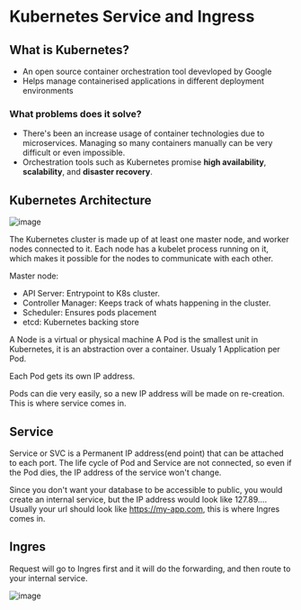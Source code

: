 # Kubernetes Service and Ingress

## What is Kubernetes?
- An open source container orchestration tool devevloped by Google
- Helps manage containerised applications in different deployment environments

### What problems does it solve?
- There's been an increase usage of container technologies due to microservices. Managing so many containers manually can be very difficult or even impossible.
- Orchestration tools such as Kubernetes promise **high availability**, **scalability**, and **disaster recovery**.

## Kubernetes Architecture 
![image](https://github.com/user-attachments/assets/76675822-ed12-437e-8791-11845f20d9c1)

The Kubernetes cluster is made up of at least one master node, and worker nodes connected to it. Each node has a kubelet process running on it, which makes it possible for the nodes to communicate with each other.

Master node:
- API Server: Entrypoint to K8s cluster.
- Controller Manager: Keeps track of whats happening in the cluster.
- Scheduler: Ensures pods placement
- etcd: Kubernetes backing store

A Node is a virtual or physical machine
A Pod is the smallest unit in Kubernetes, it is an abstraction over a container. Usualy 1 Application per Pod.

Each Pod gets its own IP address.

Pods can die very easily, so a new IP address will be made on re-creation. This is where service comes in.

## Service
Service or SVC is a Permanent IP address(end point) that can be attached to each port. The life cycle of Pod and Service are not connected, so even if the Pod dies, the IP address of the service won't change.

Since you don't want your database to be accessible to public, you would create an internal service, but the IP address would look like 127.89....
Usually your url should look like https://my-app.com, this is where Ingres comes in.

## Ingres
Request will go to Ingres first and it will do the forwarding, and then route to your internal service.

![image](https://github.com/user-attachments/assets/63980978-3a90-4986-b66e-73499973505c)
